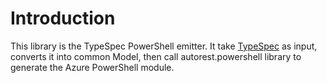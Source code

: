 # Introduction

This library is the TypeSpec PowerShell emitter. It take [TypeSpec](https://github.com/microsoft/typespec) as input, converts it into common Model, then call autorest.powershell library to generate the Azure PowerShell module.
